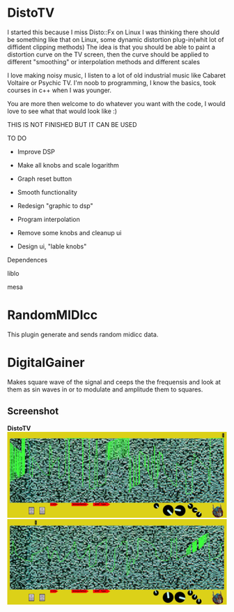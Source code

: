 DistoTV
===========
I started this because I miss Disto::Fx on Linux
I was thinking there should be something like that on Linux,
some dynamic distortion plug-in(whit lot of diffident clipping methods)
The idea is that you should be able to paint a distortion curve on the TV screen,
then the curve should be applied to different "smoothing" or interpolation methods and different scales


I love making noisy music, I listen to a lot of old industrial music like Cabaret Voltaire or Psychic TV.
I'm noob to programming, I know the basics, took courses in c++ when I was younger.

You are more then welcome to do whatever you want with the code, I would love to see what that would look like :)

THIS IS NOT FINISHED BUT IT CAN BE USED


TO DO

* Improve DSP

* Make all knobs and scale logarithm

* Graph reset button

* Smooth functionality

* Redesign "graphic to dsp"

* Program interpolation

* Remove some knobs and cleanup ui

* Design ui, "lable knobs"



Dependences

liblo

mesa 


RandomMIDIcc
===========

This plugin generate and sends random midicc data.



DigitalGainer
===========

Makes square wave of the signal and ceeps the the frequensis and look at them as sin waves in or to modulate and amplitude them to squares.



Screenshot
-----------
<b>

DistoTV<br/>
![screenshot](https://raw.githubusercontent.com/martinbangens/TVDistortion/master/plugins/TVDistortion/snapshot1.png "TVDistortion")
![screenshot](https://raw.githubusercontent.com/martinbangens/TVDistortion/master/plugins/TVDistortion/snapshot2.png "TVDistortion")


</b>
